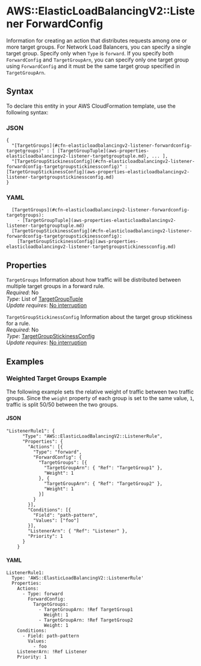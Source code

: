 # AWS::ElasticLoadBalancingV2::Listener ForwardConfig<a name="aws-properties-elasticloadbalancingv2-listener-forwardconfig"></a>

Information for creating an action that distributes requests among one or more target groups\. For Network Load Balancers, you can specify a single target group\. Specify only when `Type` is `forward`\. If you specify both `ForwardConfig` and `TargetGroupArn`, you can specify only one target group using `ForwardConfig` and it must be the same target group specified in `TargetGroupArn`\.

## Syntax<a name="aws-properties-elasticloadbalancingv2-listener-forwardconfig-syntax"></a>

To declare this entity in your AWS CloudFormation template, use the following syntax:

### JSON<a name="aws-properties-elasticloadbalancingv2-listener-forwardconfig-syntax.json"></a>

```
{
  "[TargetGroups](#cfn-elasticloadbalancingv2-listener-forwardconfig-targetgroups)" : [ [TargetGroupTuple](aws-properties-elasticloadbalancingv2-listener-targetgrouptuple.md), ... ],
  "[TargetGroupStickinessConfig](#cfn-elasticloadbalancingv2-listener-forwardconfig-targetgroupstickinessconfig)" : [TargetGroupStickinessConfig](aws-properties-elasticloadbalancingv2-listener-targetgroupstickinessconfig.md)
}
```

### YAML<a name="aws-properties-elasticloadbalancingv2-listener-forwardconfig-syntax.yaml"></a>

```
  [TargetGroups](#cfn-elasticloadbalancingv2-listener-forwardconfig-targetgroups): 
    - [TargetGroupTuple](aws-properties-elasticloadbalancingv2-listener-targetgrouptuple.md)
  [TargetGroupStickinessConfig](#cfn-elasticloadbalancingv2-listener-forwardconfig-targetgroupstickinessconfig): 
    [TargetGroupStickinessConfig](aws-properties-elasticloadbalancingv2-listener-targetgroupstickinessconfig.md)
```

## Properties<a name="aws-properties-elasticloadbalancingv2-listener-forwardconfig-properties"></a>

`TargetGroups`  <a name="cfn-elasticloadbalancingv2-listener-forwardconfig-targetgroups"></a>
Information about how traffic will be distributed between multiple target groups in a forward rule\.  
*Required*: No  
*Type*: List of [TargetGroupTuple](aws-properties-elasticloadbalancingv2-listener-targetgrouptuple.md)  
*Update requires*: [No interruption](https://docs.aws.amazon.com/AWSCloudFormation/latest/UserGuide/using-cfn-updating-stacks-update-behaviors.html#update-no-interrupt)

`TargetGroupStickinessConfig`  <a name="cfn-elasticloadbalancingv2-listener-forwardconfig-targetgroupstickinessconfig"></a>
Information about the target group stickiness for a rule\.  
*Required*: No  
*Type*: [TargetGroupStickinessConfig](aws-properties-elasticloadbalancingv2-listener-targetgroupstickinessconfig.md)  
*Update requires*: [No interruption](https://docs.aws.amazon.com/AWSCloudFormation/latest/UserGuide/using-cfn-updating-stacks-update-behaviors.html#update-no-interrupt)

## Examples<a name="aws-properties-elasticloadbalancingv2-listener-forwardconfig--examples"></a>

### Weighted Target Groups Example<a name="aws-properties-elasticloadbalancingv2-listener-forwardconfig--examples--Weighted_Target_Groups_Example"></a>

The following example sets the relative weight of traffic between two traffic groups\. Since the `weight` property of each group is set to the same value, `1`, traffic is split 50/50 between the two groups\.

#### JSON<a name="aws-properties-elasticloadbalancingv2-listener-forwardconfig--examples--Weighted_Target_Groups_Example--json"></a>

```
"ListenerRule1": {
      "Type": "AWS::ElasticLoadBalancingV2::ListenerRule",
      "Properties": {
        "Actions": [{
          "Type": "forward",
          "ForwardConfig": {
            "TargetGroups": [{
              "TargetGroupArn": { "Ref": "TargetGroup1" },
              "Weight": 1
            }, {
              "TargetGroupArn": { "Ref": "TargetGroup2" },
              "Weight": 1
            }]
          }
        }],
        "Conditions": [{
          "Field": "path-pattern",
          "Values": ["foo"]
        }],
        "ListenerArn": { "Ref": "Listener" },
        "Priority": 1
      }
    }
```

#### YAML<a name="aws-properties-elasticloadbalancingv2-listener-forwardconfig--examples--Weighted_Target_Groups_Example--yaml"></a>

```
ListenerRule1:
  Type: 'AWS::ElasticLoadBalancingV2::ListenerRule'
  Properties:
    Actions:
      - Type: forward
        ForwardConfig:
          TargetGroups:
            - TargetGroupArn: !Ref TargetGroup1
              Weight: 1
            - TargetGroupArn: !Ref TargetGroup2
              Weight: 1
    Conditions:
      - Field: path-pattern
        Values:
          - foo
    ListenerArn: !Ref Listener
    Priority: 1
```